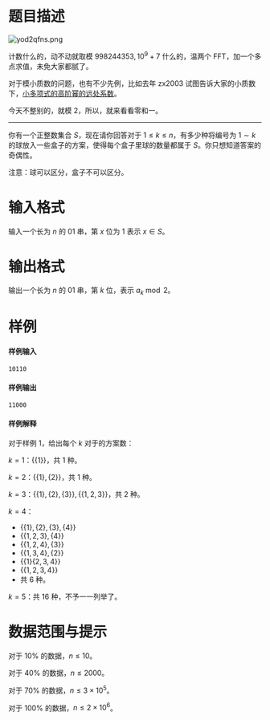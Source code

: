 
# 题目描述

![yod2qfns.png](/source/loj/6737/img/aHR0cHM6Ly9sb2otaW1nLnVweXVuLm1lbmNpLm1lbXNldDAuY24vMjAyMC8wOS8wNS81ZjUyZjZmNmJhNWJkLnBuZw==.png)

计数什么的，动不动就取模 $998244353, 10^9+7$ 什么的，温两个 FFT，加一个多点求值，未免大家都腻了。

对于模小质数的问题，也有不少先例，比如去年 zx2003 试图告诉大家的小质数下，[小多项式的高阶幂的远处系数](https://loj.ac/problem/577)。

今天不整别的，就模 $2$，所以，就来看看零和一。

-----------------------------------------------

你有一个正整数集合 $S$，现在请你回答对于 $1\le k\le n$，有多少种将编号为 $1\sim k$ 的球放入一些盒子的方案，使得每个盒子里球的数量都属于 $S$。你只想知道答案的奇偶性。

注意：球可以区分，盒子不可以区分。

# 输入格式

输入一个长为 $n$ 的 01 串，第 $x$ 位为 $1$ 表示 $x\in S$。


# 输出格式

输出一个长为 $n$ 的 01 串，第 $k$ 位，表示 $a_k \bmod 2$。

# 样例

#### 样例输入

```plain
10110
```

#### 样例输出

```plain
11000
```

#### 样例解释

对于样例 $1$，给出每个 $k$ 对于的方案数：

$k=1$：$\{\{1\}\}$，共 $1$ 种。

$k=2$：$\{\{1\},\{2\}\}$，共 $1$ 种。

$k=3$：$\{\{1\},\{2\},\{3\}\},\{\{1,2,3\}\}$，共 $2$ 种。

$k=4$：
- $\{\{1\},\{2\},\{3\},\{4\}\}$
- $\{\{1,2,3\},\{4\}\}$
- $\{\{1,2,4\},\{3\}\}$
- $\{\{1,3,4\},\{2\}\}$
- $\{\{1\}\{2,3,4\}\}$
- $\{\{1,2,3,4\}\}$
- 共 $6$ 种。

$k=5$：共 $16$ 种，不予一一列举了。


# 数据范围与提示

对于 $10\%$ 的数据，$n\le 10$。

对于 $40\%$ 的数据，$n\le 2000$。

对于 $70\%$ 的数据，$n\le 3\times 10^5$。

对于 $100\%$ 的数据，$n\le 2\times 10^6$。

